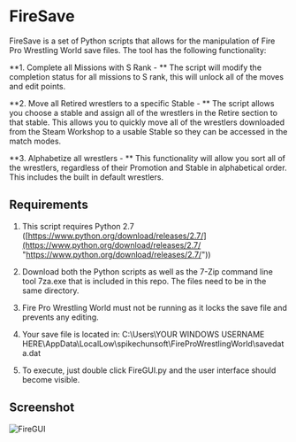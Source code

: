 # FireSave
FireSave is a set of Python scripts that allows for the manipulation of Fire Pro Wrestling World save files. The tool has the following functionality:

**1. Complete all Missions with S Rank - ** The script will modify the completion status for all missions to S rank, this will unlock all of the moves and edit points. 

**2. Move all Retired wrestlers to a specific Stable - ** The script allows you choose a stable and assign all of the wrestlers in the Retire section to that stable. This allows you to quickly move all of the wrestlers downloaded from the Steam Workshop to a usable Stable so they can be accessed in the match modes.

**3. Alphabetize all wrestlers - ** This functionality will allow you sort all of the wrestlers, regardless of their Promotion and Stable in alphabetical order. This includes the built in default wrestlers.

## Requirements

1. This script requires Python 2.7 ([https://www.python.org/download/releases/2.7/](https://www.python.org/download/releases/2.7/ "https://www.python.org/download/releases/2.7/"))

2. Download both the Python scripts as well as the 7-Zip command line tool 7za.exe that is included in this repo. The files need to be in the same directory.

3. Fire Pro Wrestling World must not be running as it locks the save file and prevents any editing.

4. Your save file is located in: C:\Users\YOUR WINDOWS USERNAME HERE\AppData\LocalLow\spikechunsoft\FireProWrestlingWorld\savedata.dat

5. To execute, just double click FireGUI.py and the user interface should become visible.

## Screenshot
![FireGUI](https://raw.githubusercontent.com/kactusken/firesave/master/FireGUI.png "FireGUI")
